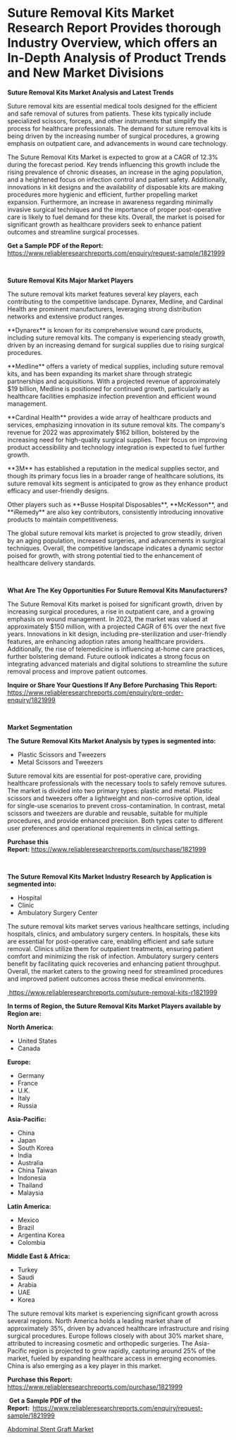 <p><h1>Suture Removal Kits Market Research Report Provides thorough Industry Overview, which offers an In-Depth Analysis of Product Trends and New Market Divisions</h1></p><p><strong>Suture Removal Kits Market Analysis and Latest Trends</strong></p>
<p><p>Suture removal kits are essential medical tools designed for the efficient and safe removal of sutures from patients. These kits typically include specialized scissors, forceps, and other instruments that simplify the process for healthcare professionals. The demand for suture removal kits is being driven by the increasing number of surgical procedures, a growing emphasis on outpatient care, and advancements in wound care technology.</p><p>The Suture Removal Kits Market is expected to grow at a CAGR of 12.3% during the forecast period. Key trends influencing this growth include the rising prevalence of chronic diseases, an increase in the aging population, and a heightened focus on infection control and patient safety. Additionally, innovations in kit designs and the availability of disposable kits are making procedures more hygienic and efficient, further propelling market expansion. Furthermore, an increase in awareness regarding minimally invasive surgical techniques and the importance of proper post-operative care is likely to fuel demand for these kits. Overall, the market is poised for significant growth as healthcare providers seek to enhance patient outcomes and streamline surgical processes.</p></p>
<p><strong>Get a Sample PDF of the Report:&nbsp;</strong> <a href="https://www.reliableresearchreports.com/enquiry/request-sample/1821999?utm_campaign=2295&utm_medium=2&utm_source=Github&utm_content=ia&utm_term=03032025&utm_id=suture-removal-kits">https://www.reliableresearchreports.com/enquiry/request-sample/1821999</a></p>
<p>&nbsp;</p>
<p><strong>Suture Removal Kits Major Market Players</strong></p>
<p><p>The suture removal kits market features several key players, each contributing to the competitive landscape. Dynarex, Medline, and Cardinal Health are prominent manufacturers, leveraging strong distribution networks and extensive product ranges. </p><p>**Dynarex** is known for its comprehensive wound care products, including suture removal kits. The company is experiencing steady growth, driven by an increasing demand for surgical supplies due to rising surgical procedures. </p><p>**Medline** offers a variety of medical supplies, including suture removal kits, and has been expanding its market share through strategic partnerships and acquisitions. With a projected revenue of approximately $19 billion, Medline is positioned for continued growth, particularly as healthcare facilities emphasize infection prevention and efficient wound management.</p><p>**Cardinal Health** provides a wide array of healthcare products and services, emphasizing innovation in its suture removal kits. The company's revenue for 2022 was approximately $162 billion, bolstered by the increasing need for high-quality surgical supplies. Their focus on improving product accessibility and technology integration is expected to fuel further growth.</p><p>**3M** has established a reputation in the medical supplies sector, and though its primary focus lies in a broader range of healthcare solutions, its suture removal kits segment is anticipated to grow as they enhance product efficacy and user-friendly designs.</p><p>Other players such as **Busse Hospital Disposables**, **McKesson**, and **iRemedy** are also key contributors, consistently introducing innovative products to maintain competitiveness. </p><p>The global suture removal kits market is projected to grow steadily, driven by an aging population, increased surgeries, and advancements in surgical techniques. Overall, the competitive landscape indicates a dynamic sector poised for growth, with strong potential tied to the enhancement of healthcare delivery standards.</p></p>
<p>&nbsp;</p>
<p><strong>What Are The Key Opportunities For Suture Removal Kits Manufacturers?</strong></p>
<p><p>The Suture Removal Kits market is poised for significant growth, driven by increasing surgical procedures, a rise in outpatient care, and a growing emphasis on wound management. In 2023, the market was valued at approximately $150 million, with a projected CAGR of 6% over the next five years. Innovations in kit design, including pre-sterilization and user-friendly features, are enhancing adoption rates among healthcare providers. Additionally, the rise of telemedicine is influencing at-home care practices, further bolstering demand. Future outlook indicates a strong focus on integrating advanced materials and digital solutions to streamline the suture removal process and improve patient outcomes.</p></p>
<p><strong>Inquire or Share Your Questions If Any Before Purchasing This Report:</strong> <a href="https://www.reliableresearchreports.com/enquiry/pre-order-enquiry/1821999?utm_campaign=2295&utm_medium=2&utm_source=Github&utm_content=ia&utm_term=03032025&utm_id=suture-removal-kits">https://www.reliableresearchreports.com/enquiry/pre-order-enquiry/1821999</a></p>
<p>&nbsp;</p>
<p><strong>Market Segmentation</strong></p>
<p><strong>The Suture Removal Kits Market Analysis by types is segmented into:</strong></p>
<p><ul><li>Plastic Scissors and Tweezers</li><li>Metal Scissors and Tweezers</li></ul></p>
<p><p>Suture removal kits are essential for post-operative care, providing healthcare professionals with the necessary tools to safely remove sutures. The market is divided into two primary types: plastic and metal. Plastic scissors and tweezers offer a lightweight and non-corrosive option, ideal for single-use scenarios to prevent cross-contamination. In contrast, metal scissors and tweezers are durable and reusable, suitable for multiple procedures, and provide enhanced precision. Both types cater to different user preferences and operational requirements in clinical settings.</p></p>
<p><strong>Purchase this Report:&nbsp;</strong><a href="https://www.reliableresearchreports.com/purchase/1821999?utm_campaign=2295&utm_medium=2&utm_source=Github&utm_content=ia&utm_term=03032025&utm_id=suture-removal-kits">https://www.reliableresearchreports.com/purchase/1821999</a></p>
<p>&nbsp;</p>
<p><strong>The Suture Removal Kits Market Industry Research by Application is segmented into:</strong></p>
<p><ul><li>Hospital</li><li>Clinic</li><li>Ambulatory Surgery Center</li></ul></p>
<p><p>The suture removal kits market serves various healthcare settings, including hospitals, clinics, and ambulatory surgery centers. In hospitals, these kits are essential for post-operative care, enabling efficient and safe suture removal. Clinics utilize them for outpatient treatments, ensuring patient comfort and minimizing the risk of infection. Ambulatory surgery centers benefit by facilitating quick recoveries and enhancing patient throughput. Overall, the market caters to the growing need for streamlined procedures and improved patient outcomes across these medical environments.</p></p>
<p><a href="https://www.reliableresearchreports.com/suture-removal-kits-r1821999?utm_campaign=2295&utm_medium=2&utm_source=Github&utm_content=ia&utm_term=03032025&utm_id=suture-removal-kits">&nbsp;https://www.reliableresearchreports.com/suture-removal-kits-r1821999</a></p>
<p><strong>In terms of Region, the Suture Removal Kits Market Players available by Region are:</strong></p>
<p>
    <p> <strong> North America: </strong>
        <ul>
            <li>United States</li>
            <li>Canada</li>
        </ul>
        </p> 
    <p> <strong> Europe: </strong>
        <ul>
            <li>Germany</li>
            <li>France</li>
            <li>U.K.</li>
            <li>Italy</li>
            <li>Russia</li>
        </ul>
        </p> 
    <p> <strong> Asia-Pacific: </strong>
        <ul>
            <li>China</li>
            <li>Japan</li>
            <li>South Korea</li>
            <li>India</li>
            <li>Australia</li>
            <li>China Taiwan</li>
            <li>Indonesia</li>
            <li>Thailand</li>
            <li>Malaysia</li>
        </ul>
        </p> 
    <p> <strong> Latin America: </strong>
        <ul>
            <li>Mexico</li>
            <li>Brazil</li>
            <li>Argentina Korea</li>
            <li>Colombia</li>
        </ul>
        </p> 
    <p> <strong> Middle East & Africa: </strong>
        <ul>
            <li>Turkey</li>
            <li>Saudi</li>
            <li>Arabia</li>
            <li>UAE</li>
            <li>Korea</li>
        </ul>
    </p>
    </p>
<p><p>The suture removal kits market is experiencing significant growth across several regions. North America holds a leading market share of approximately 35%, driven by advanced healthcare infrastructure and rising surgical procedures. Europe follows closely with about 30% market share, attributed to increasing cosmetic and orthopedic surgeries. The Asia-Pacific region is projected to grow rapidly, capturing around 25% of the market, fueled by expanding healthcare access in emerging economies. China is also emerging as a key player in this market.</p></p>
<p><strong>Purchase this Report: </strong><a href="https://www.reliableresearchreports.com/purchase/1821999?utm_campaign=2295&utm_medium=2&utm_source=Github&utm_content=ia&utm_term=03032025&utm_id=suture-removal-kits">https://www.reliableresearchreports.com/purchase/1821999</a></p>
<p>&nbsp;<strong>Get a Sample PDF of the Report:&nbsp;&nbsp;</strong><a href="https://www.reliableresearchreports.com/enquiry/request-sample/1821999?utm_campaign=2295&utm_medium=2&utm_source=Github&utm_content=ia&utm_term=03032025&utm_id=suture-removal-kits">https://www.reliableresearchreports.com/enquiry/request-sample/1821999</a></p>
<p><strong></strong></p>
<p><p><a href="https://github.com/antonioc6hal/Market-Research-Report-List-1/blob/main/abdominal-stent-graft-market.md?utm_campaign=2295&utm_medium=2&utm_source=Github&utm_content=ia&utm_term=03032025&utm_id=suture-removal-kits">Abdominal Stent Graft Market</a></p></p>